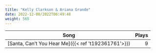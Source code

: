 ```yaml
---
title: "Kelly Clarkson & Ariana Grande"
date: 2022-12-08/2022T06:49:48
weight: 565
---
```




 Song | Plays 
----- | -----:
[Santa, Can’t You Hear Me]({{< ref 't192361761'>}}) | 9
